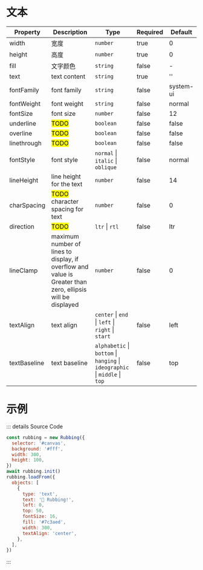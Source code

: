 # 文本

| Property     | Description                                                                                                | Type                                                                                            | Required | Default   |
| ------------ | ---------------------------------------------------------------------------------------------------------- | ----------------------------------------------------------------------------------------------- | -------- | --------- |
| width        | 宽度                                                                                                       | `number`                                                                                        | true     | 0         |
| height       | 高度                                                                                                       | `number`                                                                                        | true     | 0         |
| fill         | 文字颜色                                                                                                   | `string`                                                                                        | false    | -         |
| text         | text content                                                                                               | `string`                                                                                        | true     | ''        |
| fontFamily   | font family                                                                                                | `string`                                                                                        | false    | system-ui |
| fontWeight   | font weight                                                                                                | `string`                                                                                        | false    | normal    |
| fontSize     | font size                                                                                                  | `number`                                                                                        | false    | 12        |
| underline    | <mark>TODO</mark>                                                                                          | `boolean`                                                                                       | false    | false     |
| overline     | <mark>TODO</mark>                                                                                          | `boolean`                                                                                       | false    | false     |
| linethrough  | <mark>TODO</mark>                                                                                          | `boolean`                                                                                       | false    | false     |
| fontStyle    | font style                                                                                                 | `normal` &#124; `italic` &#124; `oblique`                                                       | false    | normal    |
| lineHeight   | line height for the text                                                                                   | `number`                                                                                        | false    | 14        |
| charSpacing  | <mark>TODO</mark> character spacing for text                                                               | `number`                                                                                        | false    | 0         |
| direction    | <mark>TODO</mark>                                                                                          | `ltr` &#124; `rtl`                                                                              | false    | ltr       |
| lineClamp    | maximum number of lines to display, if overflow and value is Greater than zero, ellipsis will be displayed | `number`                                                                                        | false    | 0         |
| textAlign    | text align                                                                                                 | `center` &#124; `end` &#124; `left` &#124; `right` &#124; `start`                               | false    | left      |
| textBaseline | text baseline                                                                                              | `alphabetic` &#124; `bottom` &#124; `hanging` &#124; `ideographic` &#124; `middle` &#124; `top` | false    | top       |

# 示例

<ClientOnly>
<canvas id="canvas"></canvas>

<script>
if (!import.meta.env.SSR) {
  import('https://unpkg.com/rubbing@latest/dist/index.mjs').then(async ({ Rubbing }) => {
    const rubbing = new Rubbing({
      selector: '#canvas',
      background: '#fff',
      width: 300,
      height: 100,
    })
    await rubbing.init()
    rubbing.loadFrom({
      objects: [
        {
          type: 'text',
          text: '🎉 Rubbing!',
          left: 0,
          top: 50,
          fontSize: 16,
          fill: '#7c3aed',
          width: 300,
          textAlign: 'center',
        },
      ],
    })
  })
}
</script>
</ClientOnly>

::: details Source Code

```js
const rubbing = new Rubbing({
  selector: '#canvas',
  background: '#fff',
  width: 300,
  height: 100,
})
await rubbing.init()
rubbing.loadFrom({
  objects: [
    {
      type: 'text',
      text: '🎉 Rubbing!',
      left: 0,
      top: 50,
      fontSize: 16,
      fill: '#7c3aed',
      width: 300,
      textAlign: 'center',
    },
  ],
})
```

:::
